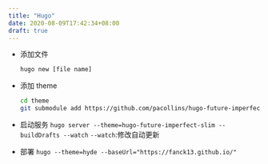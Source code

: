 ```yaml
---
title: "Hugo"
date: 2020-08-09T17:42:34+08:00
draft: true
---
```


* 添加文件
  ```sh
  hugo new [file name]
  ```
* 添加 theme
  ```sh
  cd theme
  git submodule add https://github.com/pacollins/hugo-future-imperfect-slim.git
  ```

* 启动服务
  `hugo server --theme=hugo-future-imperfect-slim --buildDrafts --watch`
  `--watch`:修改自动更新

* 部署
  `hugo --theme=hyde --baseUrl="https://fanck13.github.io/"`
  